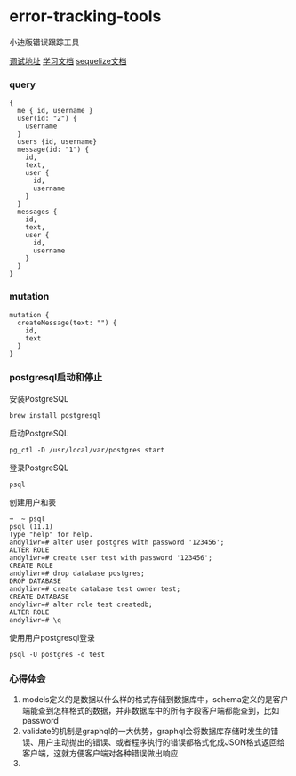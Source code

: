 # error-tracking-tools
小迪版错误跟踪工具

[调试地址](http://localhost:4000/graphql)
[学习文档](https://www.robinwieruch.de/graphql-apollo-server-tutorial/)
[sequelize文档](https://github.com/demopark/sequelize-docs-Zh-CN/blob/76b940a8a6/querying.md)

### query
```
{
  me { id, username }
  user(id: "2") {
    username
  }
  users {id, username}
  message(id: "1") {
    id,
    text,
    user {
      id,
      username
    }
  }
  messages {
    id,
    text,
    user {
      id,
      username
    }
  }
}
```

### mutation
```
mutation {
  createMessage(text: "") {
    id,
    text
  }
}
```

### postgresql启动和停止
安装PostgreSQL
```
brew install postgresql
```
启动PostgreSQL
```
pg_ctl -D /usr/local/var/postgres start
```
登录PostgreSQL
```
psql
```
创建用户和表
```
➜  ~ psql
psql (11.1)
Type "help" for help.
andyliwr=# alter user postgres with password '123456';
ALTER ROLE
andyliwr=# create user test with password '123456';
CREATE ROLE
andyliwr=# drop database postgres;
DROP DATABASE
andyliwr=# create database test owner test;
CREATE DATABASE
andyliwr=# alter role test createdb;
ALTER ROLE
andyliwr=# \q
```
使用用户postgresql登录
```
psql -U postgres -d test
```

### 心得体会
1. models定义的是数据以什么样的格式存储到数据库中，schema定义的是客户端能查到怎样格式的数据，并非数据库中的所有字段客户端都能查到，比如password
2. validate的机制是graphql的一大优势，graphql会将数据库存储时发生的错误、用户主动抛出的错误、或者程序执行的错误都格式化成JSON格式返回给客户端，这就方便客户端对各种错误做出响应
3. 
